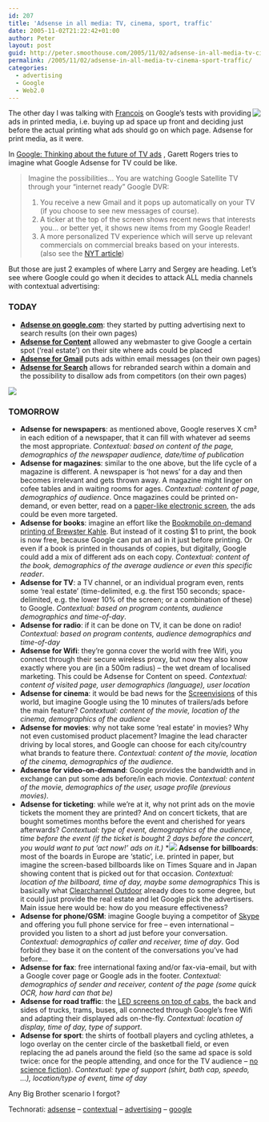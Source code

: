 ```yaml
---
id: 207
title: 'Adsense in all media: TV, cinema, sport, traffic'
date: 2005-11-02T21:22:42+01:00
author: Peter
layout: post
guid: http://peter.smoothouse.com/2005/11/02/adsense-in-all-media-tv-cinema-sport-traffic/
permalink: /2005/11/02/adsense-in-all-media-tv-cinema-sport-traffic/
categories:
  - advertising
  - Google
  - Web2.0
---
```

<img style="float: right" src="http://www.pixagogo.com/S5vpfnjbBPdPkQsUzVPHd-V0qNfJnhMu8P12uMYkIwaQuvZO3zBvnM88B2piHlqgZZ4qTg8ZdJU-aU1KU06EbkUR4Bq4-X73XBkCfyS76dzgtQOoCJlJ9PzwFiwC6Xnnc!sEa3iQvXPyt75BnvOaKk93SkC3cAZoGz/adsense_newspaper.jpg" />The other day I was talking with [Francois](http://www.shoob.com/) on Google&#8217;s tests with providing ads in printed media, i.e. buying up ad space up front and deciding just before the actual printing what ads should go on which page. Adsense for print media, as it were.

In [Google: Thinking about the future of TV ads](http://blogs.zdnet.com/Google/?p=18) , Garett Rogers tries to imagine what Google Adsense for TV could be like.

> Imagine the possibilities… You are watching Google Satellite TV through your &#8220;internet ready&#8221; Google DVR:  
> 1) You receive a new Gmail and it pops up automatically on your TV (if you choose to see new messages of course).  
> 2) A ticker at the top of the screen shows recent news that interests you… or better yet, it shows new items from my Google Reader!  
> 3) A more personalized TV experience which will serve up relevant commercials on commercial breaks based on your interests.  
> (also see the [NYT article](http://www.nytimes.com/2005/10/30/business/yourmoney/30google.html))

But those are just 2 examples of where Larry and Sergey are heading. Let&#8217;s see where Google could go when it decides to attack ALL media channels with contextual advertising:

### TODAY

  * **[Adsense on google.com](http://www.google.com)**: they started by putting advertising next to search results (on their own pages)
  * **[Adsense for Content](https://www.google.com/adsense/code)** allowed any webmaster to give Google a certain spot (&#8216;real estate&#8217;) on their site where ads could be placed
  * **[Adsense for Gmail](http://www.gmail.com)** puts ads within email messages (on their own pages)
  * **[Adsense for Search](https://www.google.com/adsense/search-settings)** allows for rebranded search within a domain and the possibility to disallow ads from competitors (on their own pages)

![](http://www.pixagogo.com/S5vpfnjbBPdPl5Au6cT!mex2OsgoJWlXodjNZVN5I8k9pSR3ZJCt37r70URnijhqhlHs9lgOfCYeZSSccjrnxcnzi7oF9QzOooQZjtXA!W!ahpKl-vOfkFi0qLyvVd9qCWM8co20ZfFJz7MwvkYLcbrZhZY-N5a7!G/adsense_traffic.jpg) 

### TOMORROW

  * **Adsense for newspapers**: as mentioned above, Google reserves X cm² in each edition of a newspaper, that it can fill with whatever ad seems the most appropriate. _Contextual: based on content of the page, demographics of the newspaper audience, date/time of publication_
  * **Adsense for magazines**: similar to the one above, but the life cycle of a magazine is different. A newspaper is &#8216;hot news&#8217; for a day and then becomes irrelevant and gets thrown away. A magazine might linger on cofee tables and in waiting rooms for ages. _Contextual: content of page, demographics of audience_. Once magazines could be printed on-demand, or even better, read on a [paper-like electronic screen](http://www.jasonbradbury.com/jason_bradbury/2005/03/facing_the_futu.html), the ads could be even more targeted.
  * **Adsense for books**: imagine an effort like the [Bookmobile on-demand printing of Brewster Kahle](http://blog.forret.com/blog/2005/01/wired-magazine-in-belgium-expensive.html). But instead of it costing $1 to print, the book is now free, because Google can put an ad in it just before printing. Or even if a book is printed in thousands of copies, but digitally, Google could add a mix of different ads on each copy. _Contextual: content of the book, demographics of the average audience or even this specific reader_.
  * **Adsense for TV**: a TV channel, or an individual program even, rents some &#8216;real estate&#8217; (time-delimited, e.g. the first 150 seconds; space-delimited, e.g. the lower 10% of the screen; or a combination of these) to Google. _Contextual: based on program contents, audience demographics and time-of-day_.
  * **Adsense for radio**: if it can be done on TV, it can be done on radio! _Contextual: based on program contents, audience demographics and time-of-day_
  * **Adsense for Wifi**: they&#8217;re gonna cover the world with free Wifi, you connect through their secure wireless proxy, but now they also know exactly where you are (in a 500m radius) &#8211; the wet dream of localised marketing. This could be Adsense for Content on speed. _Contextual: content of visited page, user demographics (language), user location_
  * **Adsense for cinema**: it would be bad news for the [Screenvisions](http://www.screenvision.be/en/) of this world, but imagine Google using the 10 minutes of trailers/ads before the main feature? _Contextual: content of the movie, location of the cinema, demographics of the audience_
  * **Adsense for movies**: why not take some &#8216;real estate&#8217; in movies? Why not even customised product placement? Imagine the lead character driving by local stores, and Google can choose for each city/country what brands to feature there. _Contextual: content of the movie, location of the cinema, demographics of the audience_.
  * **Adsense for video-on-demand**: Google provides the bandwidth and in exchange can put some ads before/in each movie. _Contextual: content of the movie, demographics of the user, usage profile (previous movies)_.
  * **Adsense for ticketing**: while we&#8217;re at it, why not print ads on the movie tickets the moment they are printed? And on concert tickets, that are bought sometimes months before the event and cherished for years afterwards? _Contextual: type of event, demographics of the audience, time before the event (if the ticket is bought 2 days before the concert, you would want to put &#8216;act now!&#8217; ads on it.)_
  *![](http://www.pixagogo.com/S5vpfnjbBPdPlHN1d96xMY0oVZvqb6qNcwd3TnKK479MwItP3jeXycGeH2qN2p03nTkcS68oRCrOss6FxNH3pjQyz2YWWMSiPiy2W7PCwUpcr4c1DdhilDuhYJa2sbDelS!xOgcMNSNZQDM5zSdmhCZm02!Eu9jYXX/adsense_timessquare.jpg) **Adsense for billboards**: most of the boards in Europe are &#8216;static&#8217;, i.e. printed in paper, but imagine the screen-based billboards like on Times Square and in Japan showing content that is picked out for that occasion. _Contextual: location of the billboard, time of day, maybe some demographics_ This is basically what [Clearchannel Outdoor](http://www.clearchanneloutdoor.com) already does to some degree, but it could just provide the real estate and let Google pick the advertisers. Main issue here would be: how do you measure effectiveness?
  * **Adsense for phone/GSM**: imagine Google buying a competitor of [Skype](http://www.skype.com) and offering you full phone service for free &#8211; even international &#8211; provided you listen to a short ad just before your conversation. _Contextual: demographics of caller and receiver, time of day_. God forbid they base it on the content of the conversations you&#8217;ve had before&#8230;
  * **Adsense for fax**: free international faxing and/or fax-via-email, but with a Google cover page or Google ads in the footer. _Contextual: demographics of sender and receiver, content of the page (some quick OCR, how hard can that be)_
  * **Adsense for road traffic**: the [LED screens on top of cabs](http://www.nydailynews.com/news/local/story/317308p-271403c.html), the back and sides of trucks, trams, buses, all connected through Google&#8217;s free Wifi and adapting their displayed ads on-the-fly. _Contextual: location of display, time of day, type of support_.
  * **Adsense for sport**: the shirts of football players and cycling athletes, a logo overlay on the center circle of the basketball field, or even replacing the ad panels around the field (so the same ad space is sold twice: once for the people attending, and once for the TV audience &#8211; [no science fiction](http://www.pvi.tv)). _Contextual: type of support (shirt, bath cap, speedo, &#8230;), location/type of event, time of day_

Any Big Brother scenario I forgot?

Technorati: <a href="http://technorati.com/tag/adsense" rel="tag">adsense</a> &#8211; <a href="http://technorati.com/tag/contextual" rel="tag">contextual</a> &#8211; <a href="http://technorati.com/tag/advertising" rel="tag">advertising</a> &#8211; <a href="http://technorati.com/tag/google" rel="tag">google</a>